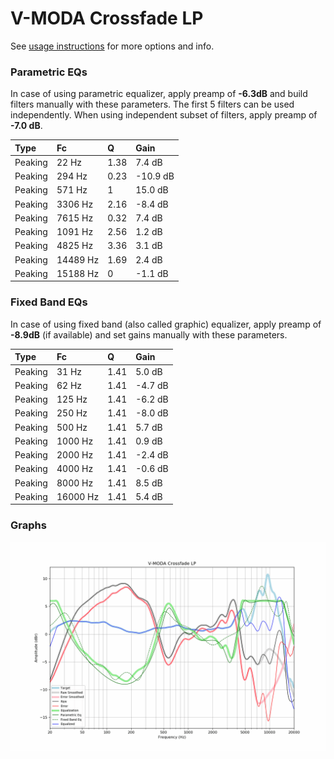 # V-MODA Crossfade LP
See [usage instructions](https://github.com/jaakkopasanen/AutoEq#usage) for more options and info.

### Parametric EQs
In case of using parametric equalizer, apply preamp of **-6.3dB** and build filters manually
with these parameters. The first 5 filters can be used independently.
When using independent subset of filters, apply preamp of **-7.0 dB**.

| Type    | Fc       |    Q | Gain     |
|:--------|:---------|:-----|:---------|
| Peaking | 22 Hz    | 1.38 | 7.4 dB   |
| Peaking | 294 Hz   | 0.23 | -10.9 dB |
| Peaking | 571 Hz   | 1    | 15.0 dB  |
| Peaking | 3306 Hz  | 2.16 | -8.4 dB  |
| Peaking | 7615 Hz  | 0.32 | 7.4 dB   |
| Peaking | 1091 Hz  | 2.56 | 1.2 dB   |
| Peaking | 4825 Hz  | 3.36 | 3.1 dB   |
| Peaking | 14489 Hz | 1.69 | 2.4 dB   |
| Peaking | 15188 Hz | 0    | -1.1 dB  |

### Fixed Band EQs
In case of using fixed band (also called graphic) equalizer, apply preamp of **-8.9dB**
(if available) and set gains manually with these parameters.

| Type    | Fc       |    Q | Gain    |
|:--------|:---------|:-----|:--------|
| Peaking | 31 Hz    | 1.41 | 5.0 dB  |
| Peaking | 62 Hz    | 1.41 | -4.7 dB |
| Peaking | 125 Hz   | 1.41 | -6.2 dB |
| Peaking | 250 Hz   | 1.41 | -8.0 dB |
| Peaking | 500 Hz   | 1.41 | 5.7 dB  |
| Peaking | 1000 Hz  | 1.41 | 0.9 dB  |
| Peaking | 2000 Hz  | 1.41 | -2.4 dB |
| Peaking | 4000 Hz  | 1.41 | -0.6 dB |
| Peaking | 8000 Hz  | 1.41 | 8.5 dB  |
| Peaking | 16000 Hz | 1.41 | 5.4 dB  |

### Graphs
![](./V-MODA%20Crossfade%20LP.png)